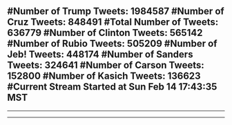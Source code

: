 #Number of Trump Tweets: 1984587
#Number of Cruz Tweets: 848491
#Total Number of Tweets: 636779 
#Number of Clinton Tweets: 565142
#Number of Rubio Tweets: 505209
#Number of Jeb! Tweets: 448174
#Number of Sanders Tweets: 324641
#Number of Carson Tweets: 152800
#Number of Kasich Tweets: 136623
#Current Stream Started at Sun Feb 14 17:43:35 MST
---
---
---
